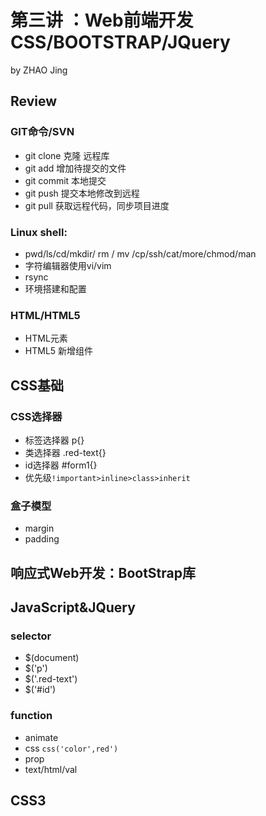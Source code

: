 # 第三讲 ：Web前端开发 CSS/BOOTSTRAP/JQuery
by ZHAO Jing

## Review

### GIT命令/SVN
- git clone 克隆 远程库
- git add 增加待提交的文件
- git commit 本地提交
- git push 提交本地修改到远程
- git pull  获取远程代码，同步项目进度


### Linux shell:
- pwd/ls/cd/mkdir/ rm / mv /cp/ssh/cat/more/chmod/man 
- 字符编辑器使用vi/vim
- rsync
- 环境搭建和配置


### HTML/HTML5
- HTML元素
- HTML5 新增组件

## CSS基础
### CSS选择器 
- 标签选择器 p{}
- 类选择器 .red-text{}
- id选择器 #form1{}
- 优先级```!important>inline>class>inherit```

### 盒子模型
- margin
- padding

## 响应式Web开发：BootStrap库

## JavaScript&JQuery
###  selector 
- $(document)
- $('p')
- $('.red-text')
- $('#id')
### function
- animate
- css ```css('color',red')```
- prop
- text/html/val
## CSS3

